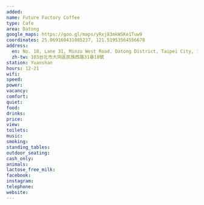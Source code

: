 ```yaml
---
added: 
name: Future Factory Coffee
type: Cafe
area: Datong
google_maps: https://goo.gl/maps/yRxj83mkWSKe1Tuw9
coordinates: 25.069160431085237, 121.51953564556678
address:
  en: No. 18, Lane 31, Minzu West Road, Datong District, Taipei City, 103
  zh-tw: 103台北市大同區民族西路31巷18號
station: Yuanshan
hours: 12-21
wifi: 
speed: 
power: 
vacancy: 
comfort: 
quiet: 
food: 
drinks: 
price: 
view: 
toilets: 
music: 
smoking: 
standing_tables: 
outdoor_seating: 
cash_only: 
animals: 
lactose_free_milk: 
facebook: 
instagram: 
telephone: 
website: 
---
```


